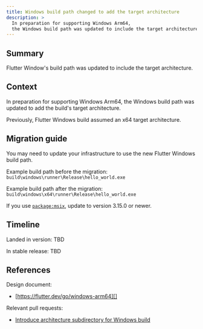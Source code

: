 ```yaml
---
title: Windows build path changed to add the target architecture
description: >
  In preparation for supporting Windows Arm64, 
  the Windows build path was updated to include the target architecture.
---
```


## Summary
Flutter Window's build path was updated to include the target architecture.

## Context
In preparation for supporting Windows Arm64, the Windows build path was
updated to add the build's target architecture.

Previously, Flutter Windows build assumed an x64 target architecture.

## Migration guide
You may need to update your infrastructure to use the new Flutter Windows
build path.

Example build path before the migration:
`build\windows\runner\Release\hello_world.exe`

Example build path after the migration:
`build\windows\x64\runner\Release\hello_world.exe`

If you use [`package:msix`][], update to version 3.15.0 or newer.

[`package:msix`]: https://pub.dev/packages/msix

## Timeline
Landed in version: TBD

In stable release: TBD

## References
Design document:
*  [https://flutter.dev/go/windows-arm64][]

Relevant pull requests:
* [Introduce architecture subdirectory for Windows build][]

[https://flutter.dev/go/windows-arm64]: {{site.url}}/go/windows-arm64
[Introduce architecture subdirectory for Windows build]: {{site.github}}/flutter/flutter/pull/131843

